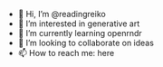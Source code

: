 - 👋 Hi, I’m @readingreiko
- 👀 I’m interested in generative art
- 🌱 I’m currently learning openrndr
- 💞️ I’m looking to collaborate on ideas
- 📫 How to reach me: here

<!---
readingreiko/readingreiko is a ✨ special ✨ repository because its `README.md` (this file) appears on your GitHub profile.
You can click the Preview link to take a look at your changes.
--->
